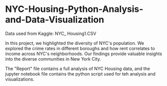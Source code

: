 # NYC-Housing-Python-Analysis-and-Data-Visualization


Data used from Kaggle: NYC_ Housing1.CSV


In this project, we highlighted the diversity of NYC's population. We explored the crime rates in different boroughs and how rent correlates to income across NYC's neighborhoods. Our findings provide valuable insights into the diverse communities in New York City.

The "Report" file contains a full analysis of NYC Housing data, and the jupyter notebook file contains the python script used for teh analysis and visualizations.

